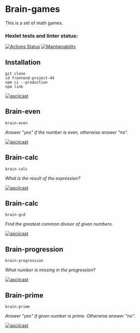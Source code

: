 # Brain-games

This is a set of math games.

### Hexlet tests and linter status:

[![Actions Status](https://github.com/yuriy-shulga/frontend-project-44/actions/workflows/hexlet-check.yml/badge.svg)](https://github.com/yuriy-shulga/frontend-project-44/actions)
[![Maintainability](https://api.codeclimate.com/v1/badges/195edfa15f643b0eb80a/maintainability)](https://codeclimate.com/github/yuriy-shulga/frontend-project-44/maintainability)

## Installation

```
git clone
cd frontend-project-44
npm ci --production
npm link
```

[![asciicast](https://asciinema.org/a/6o29WGbSiaRM8vX17o4BQgMUz.svg)](https://asciinema.org/a/6o29WGbSiaRM8vX17o4BQgMUz)

## Brain-even

```
brain-even
```

_Answer "yes" if the number is even, otherwise answer "no"._

[![asciicast](https://asciinema.org/a/hFo1mKPM7jOnbhy0bMEIf3mTu.svg)](https://asciinema.org/a/hFo1mKPM7jOnbhy0bMEIf3mTu)

## Brain-calc

```
brain-calc
```

_What is the result of the expression?_

[![asciicast](https://asciinema.org/a/uqo3aW5q4E22c7DVJYUNqXjsd.svg)](https://asciinema.org/a/uqo3aW5q4E22c7DVJYUNqXjsd)

## Brain-calc

```
brain-gcd
```

_Find the greatest common divisor of given numbers._

[![asciicast](https://asciinema.org/a/lYKgrmlU0DBKud5eSBmdjPDDB.svg)](https://asciinema.org/a/lYKgrmlU0DBKud5eSBmdjPDDB)

## Brain-progression

```
brain-progression
```

_What number is missing in the progression?_

[![asciicast](https://asciinema.org/a/ougBEYrg105cMB46sBDbPt5E1.svg)](https://asciinema.org/a/ougBEYrg105cMB46sBDbPt5E1)

## Brain-prime

```
brain-prime
```

_Answer "yes" if given number is prime. Otherwise answer "no"._

[![asciicast](https://asciinema.org/a/K2dsAGXUkEYoj8TlJqxSxVjKZ.svg)](https://asciinema.org/a/K2dsAGXUkEYoj8TlJqxSxVjKZ)
